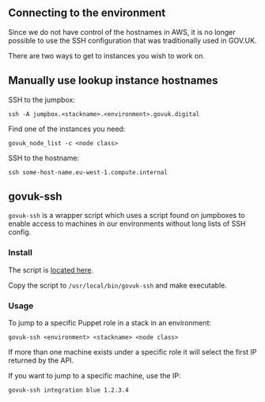 ## Connecting to the environment

Since we do not have control of the hostnames in AWS, it is no longer possible to
use the SSH configuration that was traditionally used in GOV.UK.

There are two ways to get to instances you wish to work on.

## Manually use lookup instance hostnames

SSH to the jumpbox:

`ssh -A jumpbox.<stackname>.<environment>.govuk.digital`

Find one of the instances you need:

`govuk_node_list -c <node class>`

SSH to the hostname:

`ssh some-host-name.eu-west-1.compute.internal`

## govuk-ssh

`govuk-ssh` is a wrapper script which uses a script found on jumpboxes to enable
access to machines in our environments without long lists of SSH config.

### Install

The script is [located here](tools/govuk-ssh).

Copy the script to `/usr/local/bin/govuk-ssh` and make executable.

### Usage

To jump to a specific Puppet role in a stack in an environment:

`govuk-ssh <environment> <stackname> <node class>`

If more than one machine exists under a specific role it will select the first
IP returned by the API.

If you want to jump to a specific machine, use the IP:

`govuk-ssh integration blue 1.2.3.4`
